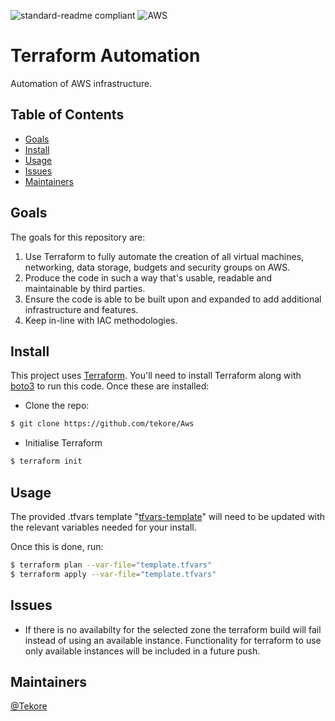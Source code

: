![standard-readme compliant](https://img.shields.io/badge/Terraform-6B42BC?style=for-the-badge&logo=terraform&logoColor=white) ![AWS](https://img.shields.io/badge/AWS-%23FF9900.svg?style=for-the-badge&logo=amazon-aws&logoColor=white)

# Terraform Automation

Automation of AWS infrastructure.

## Table of Contents
- [Goals](#Goals)
- [Install](#Install)
- [Usage](#Usage)
- [Issues](#Issues)
- [Maintainers](#Maintainers)

## Goals
The goals for this repository are:

1. Use Terraform to fully automate the creation of all virtual machines, networking, data storage, budgets and security groups on AWS.
2. Produce the code in such a way that's usable, readable and maintainable by third parties.
3. Ensure the code is able to be built upon and expanded to add additional infrastructure and features.
4. Keep in-line with IAC methodologies.

## Install
This project uses [Terraform](https://www.terraform.io/). You'll need to install Terraform along with [boto3](https://boto3.amazonaws.com/v1/documentation/api/latest/guide/quickstart.html) to run this code. Once these are installed:
- Clone the repo:
```sh
$ git clone https://github.com/tekore/Aws
```

- Initialise Terraform
```sh
$ terraform init
```

## Usage
The provided .tfvars template "[tfvars-template](https://github.com/tekore/Aws/blob/main/tfvars-template "tfvars-template")" will need to be updated with the relevant variables needed for your install.  

Once this is done, run:
```sh
$ terraform plan --var-file="template.tfvars"
$ terraform apply --var-file="template.tfvars"
```

## Issues
- If there is no availabilty for the selected zone the terraform build will fail instead of using an available instance. Functionality for terraform to use only available instances will be included in a future push.

## Maintainers
[@Tekore](https://github.com/tekore)
